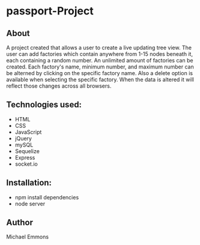 # passport-Project

## About

A project created that allows a user to create a live updating tree view. The user can add factories which contain anywhere from 1-15 nodes beneath it, each 
containing a random number. An unlimited amount of factories can be created. Each factory's name, minimum number, and maximum number can be alterned by clicking on the 
specific factory name. Also a delete option is available when selecting the specific factory. When the data is altered it will reflect those 
changes across all browsers.


## Technologies used:
- HTML
- CSS
- JavaScript
- jQuery
- mySQL
- Sequelize
- Express
- socket.io

## Installation:
- npm install dependencies
- node server

## Author
Michael Emmons
